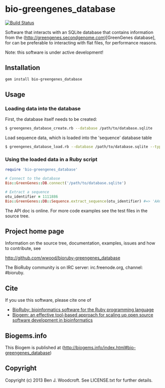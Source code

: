 # bio-greengenes_database

[![Build Status](https://secure.travis-ci.org/wwood/bioruby-greengenes_database.png)](http://travis-ci.org/wwood/bioruby-greengenes_database)

Software that interacts with an SQLite database that contains information from the (http://greengenes.secondgenome.com)[GreenGenes database],
for can be preferable to interacting with flat files, for performance reasons.

Note: this software is under active development!

## Installation

```sh
gem install bio-greengenes_database
```

## Usage

### Loading data into the database
First, the database itself needs to be created:
```sh
$ greengenes_database_create.rb --database /path/to/database.sqlite
```

Load sequence data, which is loaded into the 'sequence' database table
```sh
$ greengenes_database_load.rb --database /path/to/database.sqlite --type sequence --input /path/to/fasta.fa
```

### Using the loaded data in a Ruby script
```ruby
require 'bio-greengenes_database'

# Connect to the database
Bio::GreenGenes::DB.connect('/path/to/database.sqlite')

# Extract a sequence
otu_identifier = 1111886
Bio::GreenGenes::DB::Sequence.extract_sequence(otu_identifier) #=> 'AACGAACGCTGGCGGCATGCCTAACACAT...'
```

The API doc is online. For more code examples see the test files in
the source tree.

## Project home page

Information on the source tree, documentation, examples, issues and
how to contribute, see

  http://github.com/wwood/bioruby-greengenes_database

The BioRuby community is on IRC server: irc.freenode.org, channel: #bioruby.

## Cite

If you use this software, please cite one of

* [BioRuby: bioinformatics software for the Ruby programming language](http://dx.doi.org/10.1093/bioinformatics/btq475)
* [Biogem: an effective tool-based approach for scaling up open source software development in bioinformatics](http://dx.doi.org/10.1093/bioinformatics/bts080)

## Biogems.info

This Biogem is published at (http://biogems.info/index.html#bio-greengenes_database)

## Copyright

Copyright (c) 2013 Ben J. Woodcroft. See LICENSE.txt for further details.


